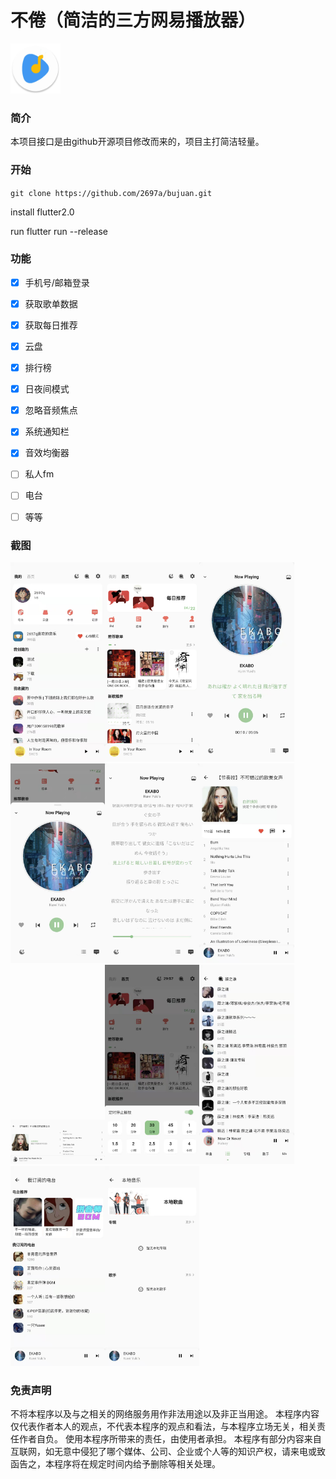 # 不倦（简洁的三方网易播放器）

<img src="https://github.com/2697a/bujuan/blob/master/assets/images/logo.png" width="80px">


### 简介
本项目接口是由github开源项目修改而来的，项目主打简洁轻量。

### 开始
`git clone https://github.com/2697a/bujuan.git`

install flutter2.0

run flutter run --release
### 功能

- [x] 手机号/邮箱登录
- [x] 获取歌单数据
- [x] 获取每日推荐
- [x] 云盘
- [x] 排行榜
- [x] 日夜间模式
- [x] 忽略音频焦点
- [x] 系统通知栏
- [x] 音效均衡器
- [ ] 私人fm
- [ ] 电台
- [ ] 等等



### 截图
<img src="https://github.com/2697a/bujuan/blob/master/image/me.png" width="30%"><img src="https://github.com/2697a/bujuan/blob/master/image/home.png" width="30%"><img src="https://github.com/2697a/bujuan/blob/master/image/play_view.png" width="30%">
<img src="https://github.com/2697a/bujuan/blob/master/image/mini_play_view.png" width="30%"><img src="https://github.com/2697a/bujuan/blob/master/image/lyric.png" width="30%"><img src="https://github.com/2697a/bujuan/blob/master/image/playlist.png" width="30%">
<img src="https://github.com/2697a/bujuan/blob/master/image/playlist1.png" width="30%"><img src="https://github.com/2697a/bujuan/blob/master/image/timer.png" width="30%"><img src="https://github.com/2697a/bujuan/blob/master/image/search.png" width="30%">
<img src="https://github.com/2697a/bujuan/blob/master/image/radio.png" width="30%"><img src="https://github.com/2697a/bujuan/blob/master/image/music.png" width="30%">
### 免责声明
不将本程序以及与之相关的网络服务用作非法用途以及非正当用途。
本程序内容仅代表作者本人的观点，不代表本程序的观点和看法，与本程序立场无关，相关责任作者自负。
使用本程序所带来的责任，由使用者承担。
本程序有部分内容来自互联网，如无意中侵犯了哪个媒体、公司、企业或个人等的知识产权，请来电或致函告之，本程序将在规定时间内给予删除等相关处理。
